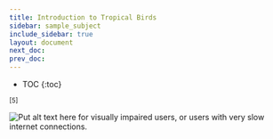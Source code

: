 ```yaml
---
title: Introduction to Tropical Birds
sidebar: sample_subject
include_sidebar: true
layout: document
next_doc: 
prev_doc: 
---
```


* TOC
{:toc}

<sup>[5]</sup>

<img src="/template-information-site/assets/images/sample_subject/tropical.jpg" alt="Put alt text here for visually impaired users, or users with very slow internet connections."/>
